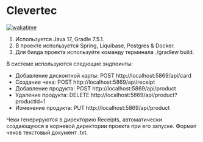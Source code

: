 # Clevertec

[![wakatime](https://wakatime.com/badge/user/f7dbe84c-6f3c-42e2-b6ac-fcc958d0eabb/project/0ac0a675-86f8-473a-a104-735539a6050c.svg)](https://wakatime.com/badge/user/f7dbe84c-6f3c-42e2-b6ac-fcc958d0eabb/project/0ac0a675-86f8-473a-a104-735539a6050c)

1. Используется Java 17, Gradle 7.5.1.
2. В проекте используется Spring, Liquibase, Postgres & Docker.
3. Для билда проекта используйте команду терминала ./gradlew build.

В системе используются следющие эндпоинты:
- Добавление дисконтной карты: POST http://localhost:5869/api/card 
- Создание чека: POST http://localhost:5869/api/receipt
- Добавление продукта: POST http://localhost:5869/api/product
- Удаление продукта: DELETE http://localhost:5869/api/product?productId=1
- Изменение продукта: PUT http://localhost:5869/api/product 

Чеки генерируются в директорию Receipts, автоматически создающуюся в корневой директории проекта при его запуске.
Формат чеков текстовый документ .txt.
